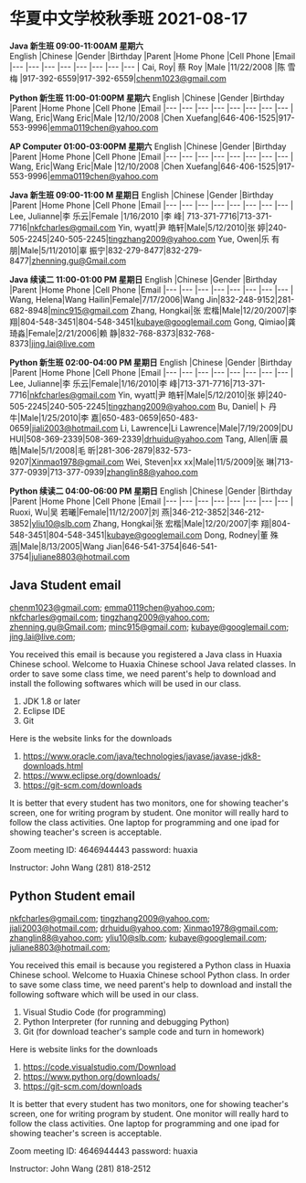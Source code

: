 # 华夏中文学校秋季班 2021-08-17

**Java 新生班  09:00-11:00AM    星期六**  
English	|Chinese	|Gender	|Birthday	|Parent	|Home Phone	|Cell Phone	|Email
|---    |---        |---    |---        |---    |---        |---        |--- |
Cai, Roy|	蔡 Roy	|Male	|11/22/2008 |陈 雪梅 |917-392-6559|917-392-6559|chenm1023@gmail.com

**Python 新生班 11:00-01:00PM 星期六**
English	|Chinese	|Gender	|Birthday	|Parent	|Home Phone	|Cell Phone	|Email
|---    |---        |---    |---        |---    |---        |---        |--- |
Wang, Eric|Wang Eric|Male	|12/10/2008 |Chen Xuefang|646-406-1525|917-553-9996|emma0119chen@yahoo.com

**AP Computer 01:00-03:00PM 星期六**
English	|Chinese	|Gender	|Birthday	|Parent	|Home Phone	|Cell Phone	|Email
|---    |---        |---    |---        |---    |---        |---        |--- |
Wang, Eric|Wang Eric|Male	|12/10/2008 |Chen Xuefang|646-406-1525|917-553-9996|emma0119chen@yahoo.com


**Java 新生班 09:00-11:00 M    星期日**
English	|Chinese	|Gender	|Birthday	|Parent	|Home Phone	|Cell Phone	|Email
|---    |---        |---    |---        |---    |---        |---        |--- |
Lee, Julianne|李 乐云|Female |1/16/2010  |李 峰| 713-371-7716|713-371-7716|nkfcharles@gmail.com
Yin, wyatt|尹 皓轩|Male|5/12/2010|张 婷|240-505-2245|240-505-2245|tingzhang2009@yahoo.com
Yue, Owen|乐 有朋|Male|5/11/2010|辜 振宁|832-279-8477|832-279-8477|zhenning.gu@Gmail.com

**Java 续读二  11:00-01:00 PM    星期日**
English	|Chinese	|Gender	|Birthday	|Parent	|Home Phone	|Cell Phone	|Email
|---    |---        |---    |---        |---    |---        |---        |--- |
Wang, Helena|Wang Hailin|Female|7/17/2006|Wang Jin|832-248-9152|281-682-8948|minc915@gmail.com
Zhang, Hongkai|张 宏楷|Male|12/20/2007|李 翔|804-548-3451|804-548-3451|kubaye@googlemail.com
Gong, Qimiao|龚 琦淼|Female|2/21/2006|赖 静|832-768-8373|832-768-8373|jing.lai@live.com

**Python 新生班 02:00-04:00 PM   星期日**
English	|Chinese	|Gender	|Birthday	|Parent	|Home Phone	|Cell Phone	|Email
|---    |---        |---    |---        |---    |---        |---        |--- |
Lee, Julianne|李 乐云|Female|1/16/2010|李 峰|713-371-7716|713-371-7716|nkfcharles@gmail.com
Yin, wyatt|尹 皓轩|Male|5/12/2010|张 婷|240-505-2245|240-505-2245|tingzhang2009@yahoo.com
Bu, Daniel|卜 丹牛|Male|1/25/2010|李 嘉|650-483-0659|650-483-0659|jiali2003@hotmail.com
Li, Lawrence|Li Lawrence|Male|7/19/2009|DU HUI|508-369-2339|508-369-2339|drhuidu@yahoo.com
Tang, Allen|唐 晨皓|Male|5/1/2008|毛 昕|281-306-2879|832-573-9207|Xinmao1978@gmail.com
Wei, Steven|xx xx|Male|11/5/2009|张 琳|713-377-0939|713-377-0939|zhanglin88@yahoo.com

**Python 续读二 04:00-06:00 PM  星期日**
English	|Chinese	|Gender	|Birthday	|Parent	|Home Phone	|Cell Phone	|Email
|---    |---        |---    |---        |---    |---        |---        |--- |
Ruoxi, Wu|吴 若曦|Female|11/12/2007|刘 燕|346-212-3852|346-212-3852|yliu10@slb.com
Zhang, Hongkai|张 宏楷|Male|12/20/2007|李 翔|804-548-3451|804-548-3451|kubaye@googlemail.com	
Dong, Rodney|董 殊涵|Male|8/13/2005|Wang Jian|646-541-3754|646-541-3754|juliane8803@hotmail.com


## Java Student email
chenm1023@gmail.com;
emma0119chen@yahoo.com;
nkfcharles@gmail.com;
tingzhang2009@yahoo.com;
zhenning.gu@Gmail.com;
minc915@gmail.com;
kubaye@googlemail.com;
jing.lai@live.com;

You received this email is because you registered a Java class in Huaxia Chinese school. Welcome to Huaxia Chinese school Java related classes. In order to save some class time, we need parent's help to download and install the following softwares which will be used in our class.

1. JDK 1.8 or later
2. Eclipse IDE
3. Git

Here is the website links for the downloads
1. https://www.oracle.com/java/technologies/javase/javase-jdk8-downloads.html
2. https://www.eclipse.org/downloads/
3. https://git-scm.com/downloads

It is better that every student has two monitors, one for showing teacher's screen, one for writing program by student. One monitor will really hard to follow the class activities. One laptop for programming and one ipad for showing teacher's screen is acceptable.

Zoom meeting ID: 4646944443
password: huaxia

Instructor: John Wang
(281) 818-2512

## Python Student email
nkfcharles@gmail.com;
tingzhang2009@yahoo.com;
jiali2003@hotmail.com;
drhuidu@yahoo.com;
Xinmao1978@gmail.com;
zhanglin88@yahoo.com;
yliu10@slb.com;
kubaye@googlemail.com;
juliane8803@hotmail.com;

You received this email is because you registered a Python class in Huaxia Chinese school. Welcome to Huaxia Chinese school Python class. In order to save some class time, we need parent's help to download and install the following software which will be used in our class.

1. Visual Studio Code (for programming)
2. Python Interpreter (for running and debugging Python)
3. Git (for download teacher's sample code and turn in homework)

Here is website links for the downloads
1. https://code.visualstudio.com/Download
2. https://www.python.org/downloads/
3. https://git-scm.com/downloads

It is better that every student has two monitors, one for showing teacher's screen, one for writing program by student. One monitor will really hard to follow the class activities. One laptop for programming and one ipad for showing teacher's screen is acceptable.

Zoom meeting ID: 4646944443
password: huaxia


Instructor: John Wang
(281) 818-2512


